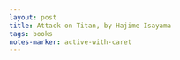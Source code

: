 ```yaml
---
layout: post
title: Attack on Titan, by Hajime Isayama 
tags: books
notes-marker: active-with-caret
---
```

